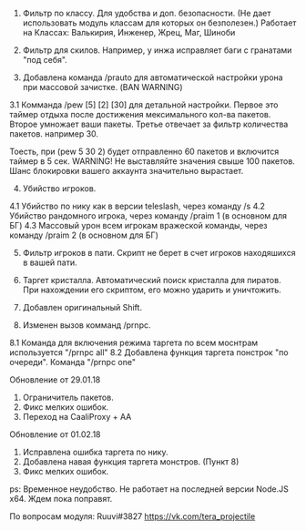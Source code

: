 1. Фильтр по классу.
Для удобства и доп. безопасности. (Не дает использовать модуль классам для которых он безполезен.)
Работает на Классах: Валькирия, Инженер, Жрец, Маг, Шиноби

2. Фильтр для скилов.
Например, у инжа исправляет баги с гранатами "под себя".

3. Добавлена команда /prauto для автоматической настройки урона при массовой зачистке. (BAN WARNING)

3.1 Комманда /pew [5] [2] [30] для детальной настройки.
Первое это таймер отдыха после достижения мексимального кол-ва пакетов.
Второе умножает ваши пакеты.
Третье отвечает за фильтр количества пакетов. например 30.

Тоесть, при (pew 5 30 2) будет отправленно 60 пакетов и включится таймер в 5 сек.
WARNING! Не выставляйте значения свыше 100 пакетов. Шанс блокировки вашего аккаунта значительно вырастает.

4. Убийство игроков.

4.1 Убийство по нику как в версии teleslash, через команду /s
4.2 Убийство рандомного игрока, через команду /praim 1 (в основном для БГ)
4.3 Массовый урон всем игрокам вражеской команды, через команду /praim 2 (в основном для БГ)

5. Фильтр игроков в пати.
Скрипт не берет в счет игроков находяшихся в вашей пати.

6. Таргет кристалла.
Автоматический поиск кристалла для пиратов. При нахождении его скриптом, его можно ударить и уничтожить.

7. Добавлен оригинальный Shift.

8. Изменен вызов комманд /prnpc.

8.1 Команда для включения режима таргета по всем моснтрам используется "/prnpc all"
8.2 Добавлена функция таргета понстрок "по очереди". Команда "/prnpc one"


Обновление от 29.01.18
1. Ограничитель пакетов.
2. Фикс мелких ошибок.
3. Переход на CaaliProxy + AA 

Обновление от 01.02.18
1. Исправлена ошибка таргета по нику.
2. Добавлена навая функция таргета монстров. (Пункт 8)
3. Фикс мелких ошибок.

ps: Временное неудобство. Не работает на последней версии Node.JS x64. Ждем пока поправят.

По вопросам модуля: Ruuvi#3827
https://vk.com/tera_projectile
